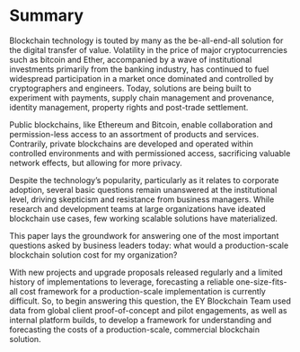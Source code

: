 # Summary 

Blockchain technology is touted by many as the be-all-end-all solution for the digital transfer of value. Volatility in the price of major cryptocurrencies such as bitcoin and Ether, accompanied by a wave of institutional investments primarily from the banking industry, has continued to fuel widespread participation in a market once dominated and controlled by cryptographers and engineers. Today, solutions are being built to experiment with payments, supply chain management and provenance, identity management, property rights and post-trade settlement.

Public blockchains, like Ethereum and Bitcoin, enable collaboration and permission-less access to an assortment of products and services. Contrarily, private blockchains are developed and operated within controlled environments and with permissioned access, sacrificing valuable network effects, but allowing for more privacy.

Despite the technology’s popularity, particularly as it relates to corporate adoption, several basic questions remain unanswered at the institutional level, driving skepticism and resistance from business managers. While research and development teams at large organizations have ideated blockchain use cases, few working scalable solutions have materialized.

This paper lays the groundwork for answering one of the most important questions asked by business leaders today: what would a production-scale blockchain solution cost for my organization?

With new projects and upgrade proposals released regularly and a limited history of implementations to leverage, forecasting a reliable one-size-fits-all cost framework for a production-scale implementation is currently difficult. So, to begin answering this question, the EY Blockchain Team used data from global client proof-of-concept and pilot engagements, as well as internal platform builds, to develop a framework for understanding and forecasting the costs of a production-scale, commercial blockchain solution.
